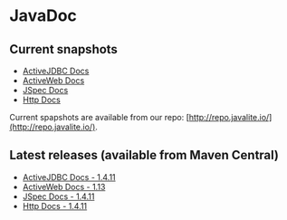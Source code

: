<div class="page-header">
   <h1>JavaDoc</h1>
</div>


## Current snapshots


* [ActiveJDBC Docs](http://javalite.github.io/activejdbc/snapshot)
* [ActiveWeb Docs](http://javalite.github.io/activeweb/snapshot)
* [JSpec Docs](http://javalite.github.io/activejdbc/snapshot/org/javalite/test/jspec/JSpec.html)
* [Http Docs](http://javalite.github.io/activejdbc/snapshot/org/javalite/http/Http.html)

Current spapshots are available from our repo: [http://repo.javalite.io/](http://repo.javalite.io/). 



## Latest releases (available from Maven Central)

* [ActiveJDBC Docs - 1.4.11](http://javalite.github.io/activejdbc/1.4.11)
* [ActiveWeb Docs - 1.13](http://javalite.github.io/activeweb/1.13)
* [JSpec Docs - 1.4.11](http://javalite.github.io/activejdbc/1.4.11/org/javalite/test/jspec/JSpec.html)
* [Http Docs - 1.4.11](http://javalite.github.io/activejdbc/1.4.11/org/javalite/http/Http.html)



